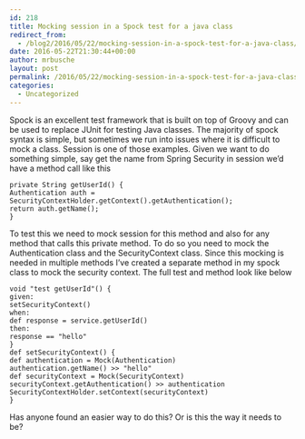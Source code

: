```yaml
---
id: 218
title: Mocking session in a Spock test for a java class
redirect_from:
  - /blog2/2016/05/22/mocking-session-in-a-spock-test-for-a-java-class/
date: 2016-05-22T21:30:44+00:00
author: mrbusche
layout: post
permalink: /2016/05/22/mocking-session-in-a-spock-test-for-a-java-class/
categories:
  - Uncategorized
---
```


Spock is an excellent test framework that is built on top of Groovy and can be used to replace JUnit for testing Java classes. The majority of spock syntax is simple, but sometimes we run into issues where it is difficult to mock a class. Session is one of those examples. Given we want to do something simple, say get the name from Spring Security in session we&#8217;d have a method call like this

    private String getUserId() {
    Authentication auth = SecurityContextHolder.getContext().getAuthentication();
    return auth.getName();
    }

To test this we need to mock session for this method and also for any method that calls this private method. To do so you need to mock the Authentication class and the SecurityContext class. Since this mocking is needed in multiple methods I&#8217;ve created a separate method in my spock class to mock the security context. The full test and method look like below

    void "test getUserId"() {
    given:
    setSecurityContext()
    when:
    def response = service.getUserId()
    then:
    response == "hello"
    }
    def setSecurityContext() {
    def authentication = Mock(Authentication)
    authentication.getName() >> "hello"
    def securityContext = Mock(SecurityContext)
    securityContext.getAuthentication() >> authentication
    SecurityContextHolder.setContext(securityContext)
    }

Has anyone found an easier way to do this? Or is this the way it needs to be?
